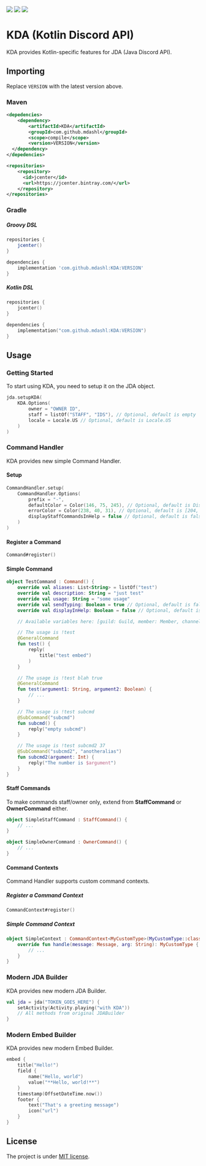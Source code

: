  [![](https://img.shields.io/bintray/v/mdashlw/maven/KDA.svg?label=KDA&style=flat-square)](https://bintray.com/mdashlw/maven/KDA/_latestVersion)
 [![](https://img.shields.io/badge/license-MIT-yellowgreen.svg?style=flat-square)](https://opensource.org/licenses/MIT)
 [![](https://gitlab.com/mdashlw/kda/badges/master/pipeline.svg)](https://gitlab.com/mdashlw/kda/commits/master)

# KDA (Kotlin Discord API)

KDA provides Kotlin-specific features for JDA (Java Discord API).

## Importing

Replace `VERSION` with the latest version above.

### Maven

```xml
<depedencies>
    <dependency>
        <artifactId>KDA</artifactId>
        <groupId>com.github.mdashl</groupId>
        <scope>compile</scope>
        <version>VERSION</version> 
  </dependency>
</depedencies>

<repositories>
    <repository>
      <id>jcenter</id>
      <url>https://jcenter.bintray.com/</url>
    </repository>
</repositories>
```

### Gradle

##### Groovy DSL

```gradle
repositories {
    jcenter()
}

dependencies {
    implementation 'com.github.mdashl:KDA:VERSION'
}
```

##### Kotlin DSL

```kotlin
repositories {
    jcenter()
}

dependencies {
    implementation("com.github.mdashl:KDA:VERSION")
}
```

## Usage

### Getting Started

To start using KDA, you need to setup it on the JDA object.

```kotlin
jda.setupKDA(
    KDA.Options(
        owner = "OWNER ID",
        staff = listOf("STAFF", "IDS"), // Optional, default is empty
        locale = Locale.US // Optional, default is Locale.US
    )
)
``` 

### Command Handler

KDA provides new simple Command Handler.

#### Setup

```kotlin
CommandHandler.setup(
    CommandHandler.Options(
        prefix = "-",
        defaultColor = Color(146, 75, 245), // Optional, default is Discord's one
        errorColor = Color(238, 40, 31), // Optional, default is [204, 0, 0]
        displayStaffCommandsInHelp = false // Optional, default is false
    )
)
```

#### Register a Command

```kotlin
Command#register()
```

#### Simple Command

```kotlin
object TestCommand : Command() {
    override val aliases: List<String> = listOf("test")
    override val description: String = "just test"
    override val usage: String = "some usage"
    override val sendTyping: Boolean = true // Optional, default is false
    override val displayInHelp: Boolean = false // Optional, default is true

    // Available variables here: [guild: Guild, member: Member, channel: TextChannel, message: Message]

    // The usage is !test
    @GeneralCommand
    fun test() {
        reply(
            title("test embed")
        )
    }

    // The usage is !test blah true
    @GeneralCommand
    fun test(argument1: String, argument2: Boolean) {
        // ...
    }

    // The usage is !test subcmd
    @SubCommand("subcmd")
    fun subcmd() {
        reply("empty subcmd")
    }

    // The usage is !test subcmd2 37
    @SubCommand("subcmd2", "anotheralias")
    fun subcmd2(argument: Int) {
        reply("The number is $argument")
    }
}
```

#### Staff Commands

To make commands staff/owner only, extend from **StaffCommand** or **OwnerCommand** either.

```kotlin
object SimpleStaffCommand : StaffCommand() {
    // ...
}

object SimpleOwnerCommand : OwnerCommand() {
    // ...
}
```

#### Command Contexts

Command Handler supports custom command contexts.

##### Register a Command Context

```kotlin
CommandContext#register()
```

##### Simple Command Context

```kotlin
object SimpleContext : CommandContext<MyCustomType>(MyCustomType::class.java) {
    override fun handle(message: Message, arg: String): MyCustomType {
        // ...
    }
}
```

### Modern JDA Builder

KDA provides new modern JDA Builder.

```kotlin
val jda = jda("TOKEN_GOES_HERE") {
    setActivity(Activity.playing("with KDA"))
    // All methods from original JDABuilder
}
```

### Modern Embed Builder

KDA provides new modern Embed Builder.

```kotlin
embed {
    title("Hello!")
    field {
        name("Hello, world")
        value("**Hello, world!**")
    }
    timestamp(OffsetDateTime.now())
    footer {
        text("That's a greeting message")
        icon("url")
    }
}
```

## License

The project is under [MIT license](https://gitlab.com/mdashlw/kda/blob/master/LICENSE).